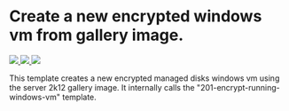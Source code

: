 # Create a new encrypted windows vm from gallery image. 

<a href="https://portal.azure.com/#create/Microsoft.Template/uri/https%3A%2F%2Fraw.githubusercontent.com%2Fazure%2Fazure-quickstart-templates%2Fmaster%2F201-encrypt-create-new-vm-gallery-image-managed-disks%2Fazuredeploy.json" target="_blank">
    <img src="http://azuredeploy.net/deploybutton.png"/>
</a>
<a href="https://portal.azure.us/#create/Microsoft.Template/uri/https%3A%2F%2Fraw.githubusercontent.com%2Fazure%2Fazure-quickstart-templates%2Fmaster%2F201-encrypt-create-new-vm-gallery-image-managed-disks%2Fazuredeploy.json" target="_blank">
    <img src="http://azuredeploy.net/AzureGov.png"/>
</a>
<a href="http://armviz.io/#/?load=https%3A%2F%2Fraw.githubusercontent.com%2FAzure%2Fazure-quickstart-templates%2Fmaster%2F201-encrypt-create-new-vm-gallery-image-managed-disks%2Fazuredeploy.json" target="_blank">
    <img src="http://armviz.io/visualizebutton.png"/>
</a>

This template creates a new encrypted managed disks windows vm using the server 2k12 gallery image. It internally calls the "201-encrypt-running-windows-vm" template.